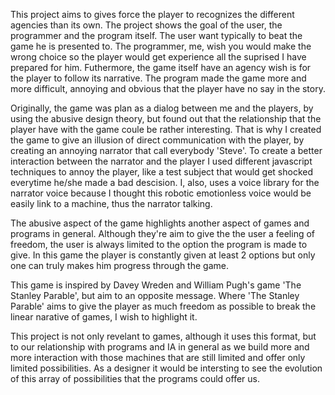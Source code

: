 This project aims to gives force the player to recognizes the different agencies than its own. The project shows the goal
of the user, the programmer and the program itself. The user want typically to beat the game he is presented to. 
The programmer, me, wish you would make the wrong choice so the player would get experience all the suprised I have prepared 
for him. Futhermore, the game itself have an agency wish is for the player to follow its narrative. The program made the game 
more and more difficult, annoying and obvious that the player have no say in the story.

Originally, the game was plan as a dialog between me and the players, by using the abusive design theory, but found out that
the relationship that the player have with the game coule be rather interesting. That is why I created the game to give an
illusion of direct communication with the player, by creating an annoying narrator that call everybody 'Steve'. To create
a better interaction between the narrator and the player I used different javascript techniques to annoy the player, like a
test subject that would get shocked everytime he/she made a bad descision. I, also, uses a voice library for the narrator
voice because I thought this robotic emotionless voice would be easily link to a machine, thus the narrator talking.

The abusive aspect of the game highlights another aspect of games and programs in general. Although they're aim to give the
the user a feeling of freedom, the user is always limited to the option the program is made to give. In this game the player
is constantly given at least 2 options but only one can truly makes him progress through the game. 

This game is inspired by Davey Wreden and William Pugh's game 'The Stanley Parable', but aim to an opposite message. Where
'The Stanley Parable' aims to give the player as much freedom as possible to break the linear narative of games, I wish to
highlight it.

This project is not only revelant to games, although it uses this format, but to our relationship with programs and IA in
general as we build more and more interaction with those machines that are still limited and offer only limited possibilities.
As a designer it would be intersting to see the evolution of this array of possibilities that the programs could offer us.
